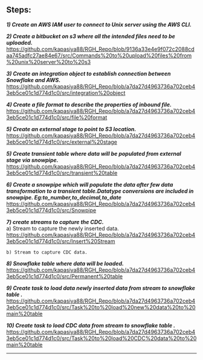 Steps:
----------------------------------------------------------------------------------------------------
***1) Create an AWS IAM user to connect to Unix server using the AWS CLI.***

***2) Create a bitbucket on s3 where all the intended files need to be uploaded.***
           https://github.com/kapasiya88/RGH_Repo/blob/9136a33e4e9f072c2088cdaa745adfc27ae84e67/src/Commands%20to%20upload%20files%20from%20unix%20server%20to%20s3
  
  ***3) Create an integration object to establish connection between Snowflake and AWS.***
              https://github.com/kapasiya88/RGH_Repo/blob/a7da27d4963736a702ceb43eb5ce01c1d774d1c0/src/integration%20object
  
  ***4) Create a file format to describe the properties of inbound file.***
              https://github.com/kapasiya88/RGH_Repo/blob/a7da27d4963736a702ceb43eb5ce01c1d774d1c0/src/file%20format
  
  ***5) Create an external stage to point to S3 location.***   
          https://github.com/kapasiya88/RGH_Repo/blob/a7da27d4963736a702ceb43eb5ce01c1d774d1c0/src/external%20stage
  
  ***5) Create transient table where data will be populated from external stage via snowpipe.***  
        https://github.com/kapasiya88/RGH_Repo/blob/a7da27d4963736a702ceb43eb5ce01c1d774d1c0/src/transient%20table
  
  ***6) Create a snowpipe which will populate the data after few data transformation to a transient table.Datatype conversions are included in snowpipe.
          Eg:to_number,to_decimal,to_date***  
          https://github.com/kapasiya88/RGH_Repo/blob/a7da27d4963736a702ceb43eb5ce01c1d774d1c0/src/Snowpipe
  
  ***7) create streams to capture the CDC.***                                                                                                                            
    a) Stream to capture the newly inserted data.                                                                                                              
          https://github.com/kapasiya88/RGH_Repo/blob/a7da27d4963736a702ceb43eb5ce01c1d774d1c0/src/Insert%20Stream
          
    b) Stream to capture CDC data.
  
  ***8) Snowflake table where data will be loaded.***
           https://github.com/kapasiya88/RGH_Repo/blob/a7da27d4963736a702ceb43eb5ce01c1d774d1c0/src/Permanent%20table
  
  ***9) Create task to load data newly inserted data from stream to snowflake table .***
           https://github.com/kapasiya88/RGH_Repo/blob/a7da27d4963736a702ceb43eb5ce01c1d774d1c0/src/Task%20to%20load%20new%20data%20to%20main%20table
  
  ***10) Create task to load CDC data from stream to snowflake table .***
         https://github.com/kapasiya88/RGH_Repo/blob/a7da27d4963736a702ceb43eb5ce01c1d774d1c0/src/Task%20to%20load%20CDC%20data%20to%20main%20table


-------------------------------------------------------------------------------------------------------


